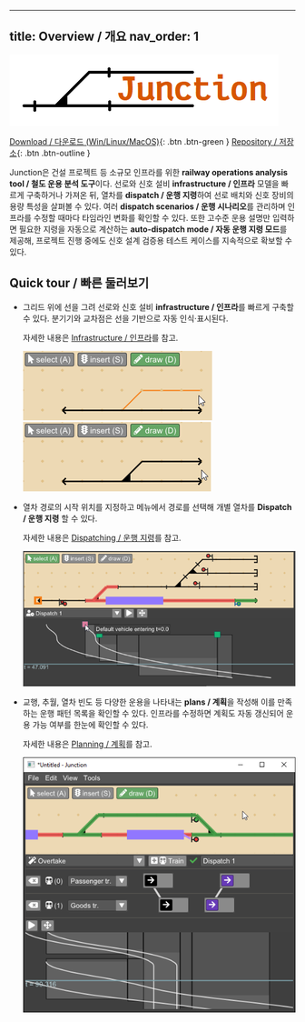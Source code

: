 ---

title: Overview / 개요
nav\_order: 1
-------------

![Junction logo](imgs/logo1.png)

[Download / 다운로드 (Win/Linux/MacOS)](https://github.com/luteberget/junction/releases/latest){: .btn .btn-green }
[Repository / 저장소](http://github.com/luteberget/junction/){: .btn .btn-outline }

Junction은 건설 프로젝트 등 소규모 인프라를 위한 **railway operations analysis tool / 철도 운용 분석 도구**이다.
선로와 신호 설비 **infrastructure / 인프라** 모델을 빠르게 구축하거나 가져온 뒤, 열차를 **dispatch / 운행 지령**하여 선로 배치와 신호 장비의 용량 특성을 살펴볼 수 있다.
여러 **dispatch scenarios / 운행 시나리오**를 관리하며 인프라를 수정할 때마다 타임라인 변화를 확인할 수 있다.
또한 고수준 운용 설명만 입력하면 필요한 지령을 자동으로 계산하는 **auto‑dispatch mode / 자동 운행 지령 모드**를 제공해, 프로젝트 진행 중에도 신호 설계 검증용 테스트 케이스를 지속적으로 확보할 수 있다.

## Quick tour / 빠른 둘러보기

* 그리드 위에 선을 그려 선로와 신호 설비 **infrastructure / 인프라**를 빠르게 구축할 수 있다.
  분기기와 교차점은 선을 기반으로 자동 인식·표시된다.

  자세한 내용은 [Infrastructure / 인프라](infrastructure.md)를 참고.

  ![Inf1](imgs/inf_draw_1_small.png) ![Inf2](imgs/inf_draw_2_small.png)

* 열차 경로의 시작 위치를 지정하고 메뉴에서 경로를 선택해 개별 열차를 **Dispatch / 운행 지령** 할 수 있다.

  자세한 내용은 [Dispatching / 운행 지령](dispatch.md)를 참고.

  ![Inf1](imgs/dispatch_3_contents.png)

* 교행, 추월, 열차 빈도 등 다양한 운용을 나타내는 **plans / 계획**을 작성해 이를 만족하는 운행 패턴 목록을 확인할 수 있다.
  인프라를 수정하면 계획도 자동 갱신되어 운용 가능 여부를 한눈에 확인할 수 있다.

  자세한 내용은 [Planning / 계획](planning.md)를 참고.

  ![Inf1](imgs/autodispatch_1.png)
